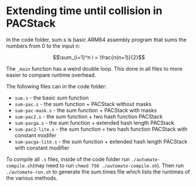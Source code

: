 # Extending time until collision in PACStack
In the code folder, sum.s is basic ARM64 assembly program that sums the numbers from 0 to the input n:

```math
\sum_{i=1}^n i = \frac{n(n+1)}{2}
```

The `_main` function has a weird double loop. This done in all files to more easier to compare runtime overhead.

The following files can in the code folder:
- `sum.s` - the basic sum function
- `sum-pac.s` - the sum function + PACStack without masks
- `sum-pac-mask.s` - the sum function + PACStack with masks
- `sum-pac2.s` - the sum function + two hash function PACStack
- `sum-pacga.s` - the sum function + extended hash length PACStack
- `sum-pac2-lite.s` - the sum function + two hash function PACStack with constant modifer
- `sum-pacga-lite.s` - the sum function + extended hash length PACStack with constant modifier

To compile all `.s` files, inside of the code folder run `./automate-compile.sh`(may need to run `chmod 750 ./automate-compile.sh`). Then run `./automate-run.sh` to generate the sum.times file which lists the runtimes of the various methods.